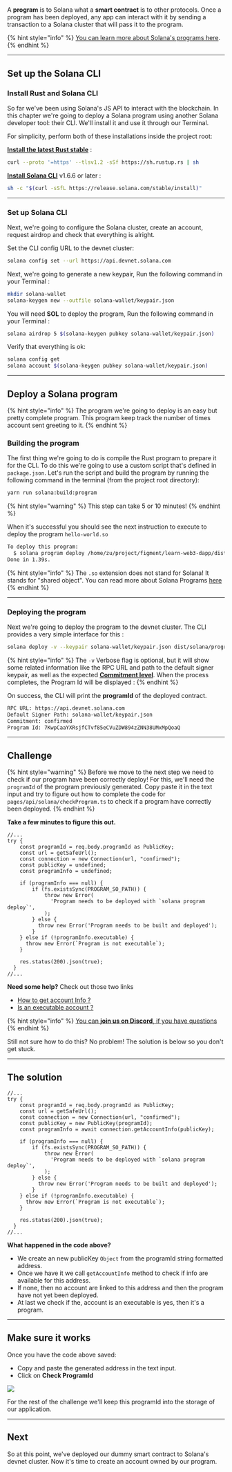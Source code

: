 # 

A **program** is to Solana what a **smart contract** is to other protocols. Once a program has been deployed, any app can interact with it by sending a transaction to a Solana cluster that will pass it to the program.

{% hint style="info" %}
[You can learn more about Solana's programs here](https://docs.solana.com/developing/on-chain-programs/overview).
{% endhint %}

-----------------------------------------

## Set up the Solana CLI

### Install Rust and Solana CLI

So far we've been using Solana's JS API to interact with the blockchain. In this chapter we're going to deploy a Solana program using another Solana developer tool: their CLI. We'll install it and use it through our Terminal.

For simplicity, perform both of these installations inside the project root:

[**Install the latest Rust stable**](https://rustup.rs) : 

```bash
curl --proto '=https' --tlsv1.2 -sSf https://sh.rustup.rs | sh
```

[**Install Solana CLI**](https://docs.solana.com/cli/install-solana-cli-tools) v1.6.6 or later :

```bash
sh -c "$(curl -sSfL https://release.solana.com/stable/install)"
```

-----------------------------------------

### Set up Solana CLI

Next, we're going to configure the Solana cluster, create an account, request airdrop and check that everything is alright.

Set the CLI config URL to the devnet cluster:

```bash
solana config set --url https://api.devnet.solana.com
```

Next, we're going to generate a new keypair, Run the following command in your Terminal :

```bash
mkdir solana-wallet
solana-keygen new --outfile solana-wallet/keypair.json
```

You will need **SOL** to deploy the program, Run the following command in your Terminal :

```bash
solana airdrop 5 $(solana-keygen pubkey solana-wallet/keypair.json)
```

Verify that everything is ok:

```bash
solana config get
solana account $(solana-keygen pubkey solana-wallet/keypair.json)
```

-----------------------------------------
## Deploy a Solana program

{% hint style="info" %}
The program we're going to deploy is an easy but pretty complete program. This program keep track  the number of times account sent greeting to it.
{% endhint %}


### Building the program

The first thing we're going to do is compile the Rust program to prepare it for the CLI. To do this we're going to use a custom script that's defined in `package.json`. Let's run the script and build the program by running the following command in the terminal (from the project root directory):

```bash
yarn run solana:build:program
```

{% hint style="warning" %}
This step can take 5 or 10 minutes!
{% endhint %}

When it's successful you should see the next instruction to execute to deploy the program `hello-world.so`

```bash
To deploy this program:
  $ solana program deploy /home/zu/project/figment/learn-web3-dapp/dist/solana/program/helloworld.so
Done in 1.39s.
```

{% hint style="info" %}
The `.so` extension does not stand for Solana! It stands for "shared object". You can read more about Solana Programs [here](https://docs.solana.com/developing/on-chain-programs/overview) 
{% endhint %}

-----------------------------------------

### Deploying the program

Next we're going to deploy the program to the devnet cluster. The CLI provides a very simple interface for this :

```bash
solana deploy -v --keypair solana-wallet/keypair.json dist/solana/program/helloworld.so 
```

{% hint style="info" %}
The `-v` Verbose flag is optional, but it will show some related information like the RPC URL and path to the default signer keypair, as well as the expected [**Commitment level**](https://docs.solana.com/implemented-proposals/commitment). When the process completes, the Program Id will be displayed :
{% endhint %}

On success, the CLI will print the **programId** of the deployed contract.

```bash
RPC URL: https://api.devnet.solana.com
Default Signer Path: solana-wallet/keypair.json
Commitment: confirmed
Program Id: 7KwpCaaYXRsjfCTvf85eCVuZDW894zZNN38UMxMpQoaQ
```

-----------------------------------------

## Challenge

{% hint style="warning" %}
Before we move to the next step we need to check if our program have been correctly deploy! For this, we'll need the `programId` of the program previously generated. Copy paste it in the text input and try to figure out how to complete the code for `pages/api/solana/checkProgram.ts` to check if a program have correctly been deployed.
{% endhint %}

**Take a few minutes to figure this out.**

```tsx
//...
try {
    const programId = req.body.programId as PublicKey;
    const url = getSafeUrl();
    const connection = new Connection(url, "confirmed");
    const publicKey = undefined;
    const programInfo = undefined;

    if (programInfo === null) {
        if (fs.existsSync(PROGRAM_SO_PATH)) {
            throw new Error(
              'Program needs to be deployed with `solana program deploy`',
            );
        } else {
          throw new Error('Program needs to be built and deployed');
        }
    } else if (!programInfo.executable) {
      throw new Error(`Program is not executable`);
    }

    res.status(200).json(true);
  }
//...
```

**Need some help?** Check out those two links
* [How to get account Info ?](https://solana-labs.github.io/solana-web3.js/classes/Connection.html#getAccountInfo)  
* [Is an executable account ?](https://solana-labs.github.io/solana-web3.js/modules.html#AccountInfo)

{% hint style="info" %}
[You can **join us on Discord**, if you have questions](https://discord.gg/fszyM7K)
{% endhint %}

Still not sure how to do this? No problem! The solution is below so you don't get stuck.

----------------------------------

## The solution

```tsx
//...
try {
    const programId = req.body.programId as PublicKey;
    const url = getSafeUrl();
    const connection = new Connection(url, "confirmed");
    const publicKey = new PublicKey(programId);
    const programInfo = await connection.getAccountInfo(publicKey);

    if (programInfo === null) {
        if (fs.existsSync(PROGRAM_SO_PATH)) {
            throw new Error(
              'Program needs to be deployed with `solana program deploy`',
            );
        } else {
          throw new Error('Program needs to be built and deployed');
        }
    } else if (!programInfo.executable) {
      throw new Error(`Program is not executable`);
    }

    res.status(200).json(true);
  }
//...
```

**What happened in the code above?**

* We create an new publicKey `Object` from the programId string formatted address.
* Once we have it we call `getAccountInfo` method to check if info are available for this address.
* If none, then no account are linked to this address and then the program have not yet been deployed.
* At last we check if the, account is an executable is yes, then it's a program.

----------------------------------

## Make sure it works

Once you have the code above saved:
* Copy and paste the generated address in the text input.   
* Click on **Check ProgramId** 

![](../../../.gitbook/assets/solana-delpoy.gif)

For the rest of the challenge we'll keep this programId into the storage of our application.

----------------------------------

## Next

So at this point, we've deployed our dummy smart contract to Solana's devnet cluster. Now it's time to create an account owned by our program. 
